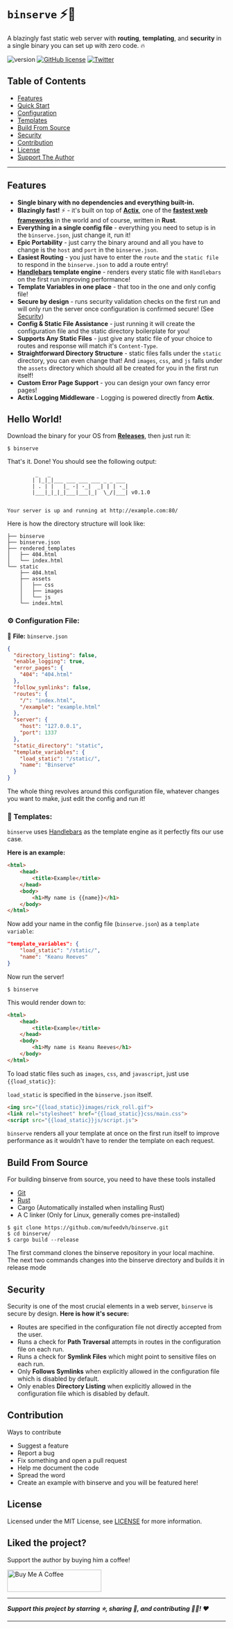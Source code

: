 # `binserve` :zap::crab:

A blazingly fast static web server with **routing**, **templating**, and **security** in a single binary you can set up with zero code. :fire:

<p align="left">
    <img src="https://img.shields.io/badge/version-0.1.0-blue.svg" title="version" alt="version">
    <a href="https://github.com/mufeedvh/binserve/blob/master/LICENSE"><img alt="GitHub license" src="https://img.shields.io/github/license/mufeedvh/basecrack.svg"></a>
    <a href="https://twitter.com/intent/tweet?text=Check%20this%20out!%20A%20blazingly%20fast%20static%20web%20server%20in%20a%20single%20binary%20you%20can%20set%20up%20with%20zero%20code.:&url=https%3A%2F%2Fgithub.com%2Fmufeedvh%2Fbinserve"><img alt="Twitter" src="https://img.shields.io/twitter/url/https/github.com/mufeedvh/basecrack.svg?style=social"></a>
</p>

## Table of Contents

* [Features](#features)
* [Quick Start](#hello-world)
* [Configuration](#%EF%B8%8F-configuration-file)
* [Templates](#-templates)
* [Build From Source](#build-from-source)
* [Security](#security)
* [Contribution](#contribution)
* [License](#license)
* [Support The Author](#liked-the-project)

----

## Features

- **Single binary with no dependencies and everything built-in.**
- **Blazingly fast!** :zap: - it's built on top of [**Actix**](https://actix.rs/), one of the [**fastest web frameworks**](https://www.techempower.com/benchmarks/) in the world and of course, written in **Rust**.
- **Everything in a single config file** - everything you need to setup is in the `binserve.json`, just change it, run it!
- **Epic Portability** - just carry the binary around and all you have to change is the `host` and `port` in the `binserve.json`.
- **Easiest Routing** - you just have to enter the `route` and the `static file` to respond in the `binserve.json` to add a route entry!
- **[Handlebars](https://github.com/sunng87/handlebars-rust) template engine** - renders every static file with `Handlebars` on the first run improving performance!
- **Template Variables in one place** - that too in the one and only config file!
- **Secure by design** - runs security validation checks on the first run and will only run the server once configuration is confirmed secure! (See [Security](https://github.com/mufeedvh/binserve#security))
- **Config & Static File Assistance** - just running it will create the configuration file and the static directory boilerplate for you!
- **Supports Any Static Files** - just give any static file of your choice to routes and response will match it's `Content-Type`.
- **Straightforward Directory Structure** - static files falls under the `static` directory, you can even change that! And `images`, `css`, and `js` falls under the `assets` directory which should all be created for you in the first run itself!
- **Custom Error Page Support** - you can design your own fancy error pages!
- **Actix Logging Middleware** - Logging is powered directly from **Actix**.

## Hello World!

Download the binary for your OS from [**Releases**](https://github.com/mufeedvh/binserve/releases), then just run it:

    $ binserve

That's it. Done! You should see the following output:

```                        
         _   _                         
        | |_|_|___ ___ ___ ___ _ _ ___ 
        | . | |   |_ -| -_|  _| | | -_|
        |___|_|_|_|___|___|_|  \_/|___| v0.1.0
    

Your server is up and running at http://example.com:80/
```

Here is how the directory structure will look like:

```
├── binserve
├── binserve.json
├── rendered_templates
│   ├── 404.html
│   └── index.html
└── static
    ├── 404.html
    ├── assets
    │   ├── css
    │   ├── images
    │   └── js
    └── index.html
```

### ⚙️ Configuration File:

📄 **File:** `binserve.json`

```json
{
  "directory_listing": false,
  "enable_logging": true,
  "error_pages": {
    "404": "404.html"
  },
  "follow_symlinks": false,
  "routes": {
    "/": "index.html",
    "/example": "example.html"
  },
  "server": {
    "host": "127.0.0.1",
    "port": 1337
  },
  "static_directory": "static",
  "template_variables": {
    "load_static": "/static/",
    "name": "Binserve"
  }
}
```

The whole thing revolves around this configuration file, whatever changes you want to make, just edit the config and run it!

### 🎨 Templates:

`binserve` uses [Handlebars](https://github.com/sunng87/handlebars-rust) as the template engine as it perfectly fits our use case.

**Here is an example:**

```html
<html>
    <head>
        <title>Example</title>
    </head>
    <body>
        <h1>My name is {{name}}</h1>
    </body>
</html>
```

Now add your name in the config file (`binserve.json`) as a `template variable`:

```json
"template_variables": {
    "load_static": "/static/",
    "name": "Keanu Reeves"
}
```

Now run the server!

    $ binserve

This would render down to:

```html
<html>
    <head>
        <title>Example</title>
    </head>
    <body>
        <h1>My name is Keanu Reeves</h1>
    </body>
</html>
```

To load static files such as `images`, `css`, and `javascript`, just use `{{load_static}}`:

`load_static` is specified in the `binserve.json` itself.

```html
<img src="{{load_static}}images/rick_roll.gif">
<link rel="stylesheet" href="{{load_static}}css/main.css">
<script src="{{load_static}}js/script.js">
```

`binserve` renders all your template at once on the first run itself to improve performance as it wouldn't have to render the template on each request.

## Build From Source

For building binserve from source, you need to have these tools installed

* [Git](https://git-scm.org/downloads)
* [Rust](https://rust-lang.org/tools/install)
* Cargo (Automatically installed when installing Rust)
* A C linker (Only for Linux, generally comes pre-installed)

```
$ git clone https://github.com/mufeedvh/binserve.git
$ cd binserve/
$ cargo build --release
```

The first command clones the binserve repository in your local machine. The next two commands changes into the binserve directory and builds it in release mode

## Security

Security is one of the most crucial elements in a web server, `binserve` is secure by design. **Here is how it's secure:**

- Routes are specified in the configuration file not directly accepted from the user.
- Runs a check for **Path Traversal** attempts in routes in the configuration file on each run.
- Runs a check for **Symlink Files** which might point to sensitive files on each run.
- Only **Follows Symlinks** when explicitly allowed in the configuration file which is disabled by default.
- Only enables **Directory Listing** when explicitly allowed in the configuration file which is disabled by default.

## Contribution
Ways to contribute
- Suggest a feature
- Report a bug
- Fix something and open a pull request
- Help me document the code
- Spread the word
- Create an example with binserve and you will be featured here!

## License
Licensed under the MIT License, see <a href="https://github.com/mufeedvh/binserve/blob/master/LICENSE">LICENSE</a> for more information.

## Liked the project?
Support the author by buying him a coffee!

<a href="https://www.buymeacoffee.com/mufeedvh" target="_blank"><img src="https://cdn.buymeacoffee.com/buttons/default-orange.png" alt="Buy Me A Coffee" height="51px" width="217px"></a>

----

***Support this project by starring ⭐, sharing 📲, and contributing 👩‍💻! :heart:***

----
